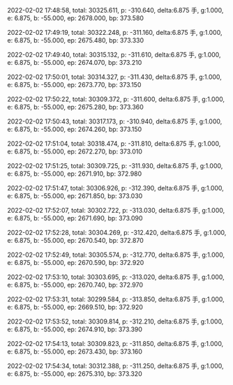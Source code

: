 2022-02-02 17:48:58, total: 30325.611, p: -310.640, delta:6.875 手, g:1.000, e: 6.875, b: -55.000, ep: 2678.000, bp: 373.580

2022-02-02 17:49:19, total: 30322.248, p: -311.160, delta:6.875 手, g:1.000, e: 6.875, b: -55.000, ep: 2675.480, bp: 373.330

2022-02-02 17:49:40, total: 30315.132, p: -311.610, delta:6.875 手, g:1.000, e: 6.875, b: -55.000, ep: 2674.070, bp: 373.210

2022-02-02 17:50:01, total: 30314.327, p: -311.430, delta:6.875 手, g:1.000, e: 6.875, b: -55.000, ep: 2673.770, bp: 373.150

2022-02-02 17:50:22, total: 30309.372, p: -311.600, delta:6.875 手, g:1.000, e: 6.875, b: -55.000, ep: 2675.280, bp: 373.360

2022-02-02 17:50:43, total: 30317.173, p: -310.940, delta:6.875 手, g:1.000, e: 6.875, b: -55.000, ep: 2674.260, bp: 373.150

2022-02-02 17:51:04, total: 30318.474, p: -311.810, delta:6.875 手, g:1.000, e: 6.875, b: -55.000, ep: 2672.270, bp: 373.010

2022-02-02 17:51:25, total: 30309.725, p: -311.930, delta:6.875 手, g:1.000, e: 6.875, b: -55.000, ep: 2671.910, bp: 372.980

2022-02-02 17:51:47, total: 30306.926, p: -312.390, delta:6.875 手, g:1.000, e: 6.875, b: -55.000, ep: 2671.850, bp: 373.030

2022-02-02 17:52:07, total: 30302.722, p: -313.030, delta:6.875 手, g:1.000, e: 6.875, b: -55.000, ep: 2671.690, bp: 373.090

2022-02-02 17:52:28, total: 30304.269, p: -312.420, delta:6.875 手, g:1.000, e: 6.875, b: -55.000, ep: 2670.540, bp: 372.870

2022-02-02 17:52:49, total: 30305.574, p: -312.770, delta:6.875 手, g:1.000, e: 6.875, b: -55.000, ep: 2670.590, bp: 372.920

2022-02-02 17:53:10, total: 30303.695, p: -313.020, delta:6.875 手, g:1.000, e: 6.875, b: -55.000, ep: 2670.740, bp: 372.970

2022-02-02 17:53:31, total: 30299.584, p: -313.850, delta:6.875 手, g:1.000, e: 6.875, b: -55.000, ep: 2669.510, bp: 372.920

2022-02-02 17:53:52, total: 30309.814, p: -312.210, delta:6.875 手, g:1.000, e: 6.875, b: -55.000, ep: 2674.910, bp: 373.390

2022-02-02 17:54:13, total: 30309.823, p: -311.850, delta:6.875 手, g:1.000, e: 6.875, b: -55.000, ep: 2673.430, bp: 373.160

2022-02-02 17:54:34, total: 30312.388, p: -311.250, delta:6.875 手, g:1.000, e: 6.875, b: -55.000, ep: 2675.310, bp: 373.320